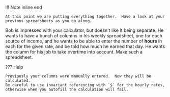 !!! Note inline end

    At this point we are putting everything together.  Have a look at your
    previous spreadsheets as you go along.

Bob is impressed with your calculator, but doesn't like it being separate.
He wants to have a bunch of columns in his weekly spreadsheet, one for each
source of income, and he wants to be able to enter the number of **hours** in
each for the given rate, and be told how much he earned that day.  He wants
the column for his job to take overtime into account.  Make such a
spreadsheet.


??? Help

    Previously your columns were manually entered.  Now they will be calculated.
    Be careful to use invariant referencing with `$` for the hourly rates,
    otherwise when you autofill the calculation will fail.

